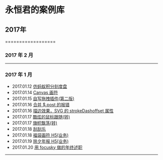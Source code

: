 # 永恒君的案例库

## 2017年
==================
### 2017 年 2 月
-------------

### 2017 年 1 月
* 2017.01.12 [仿蚂蚁积分刻度盘](https://foreverz133.github.io/demos/mayicircle.html)
* 2017.01.14 [Canvas 画符](https://foreverz133.github.io/demos/drawSymbol.html)
* 2017.01.15 [自写拖拽插件(第二版)](https://foreverz133.github.io/demos/drag.html)
* 2017.01.16 [合并 $.post 的报错](https://foreverz133.github.io/demos/post.html)
* 2017.01.16 [描边效果，SVG 的 strokeDashoffset 属性](https://foreverz133.github.io/demos/svgLine.html)
* 2017.01.17 [酷炫的鼠标跟随(转)](https://foreverz133.github.io/demos/coolHover.html)
* 2017.01.17 [旗帜飘荡(转)](https://foreverz133.github.io/demos/flagWave.html)
* 2017.01.18 [刮刮乐](https://foreverz133.github.io/demos/guaguale.html)
* 2017.01.18 [福袋画符 H5(业务)](https://foreverz133.github.io/demos/works/drawSymbol/)
* 2017.01.19 [除夕年报 H5(业务)](https://foreverz133.github.io/demos/works/yearReport/)
* 2017.01.20 [用 focusky 做的年终述职](https://foreverz133.github.io/demos/works/2016KDC/)

-------------